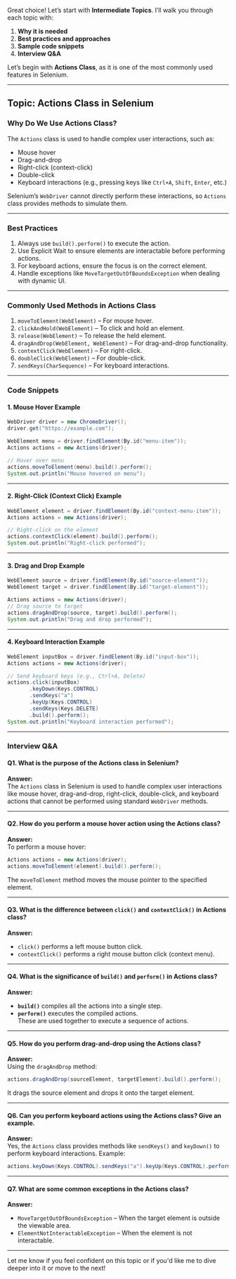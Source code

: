 Great choice! Let’s start with **Intermediate Topics**. I’ll walk you through each topic with:

1. **Why it is needed**
2. **Best practices and approaches**
3. **Sample code snippets**
4. **Interview Q&A**

Let’s begin with **Actions Class**, as it is one of the most commonly used features in Selenium.

---

## **Topic: Actions Class in Selenium**

### **Why Do We Use Actions Class?**
The `Actions` class is used to handle complex user interactions, such as:
- Mouse hover
- Drag-and-drop
- Right-click (context-click)
- Double-click
- Keyboard interactions (e.g., pressing keys like `Ctrl+A`, `Shift`, `Enter`, etc.)

Selenium’s `WebDriver` cannot directly perform these interactions, so `Actions` class provides methods to simulate them.

---

### **Best Practices**
1. Always use `build().perform()` to execute the action.
2. Use Explicit Wait to ensure elements are interactable before performing actions.
3. For keyboard actions, ensure the focus is on the correct element.
4. Handle exceptions like `MoveTargetOutOfBoundsException` when dealing with dynamic UI.

---

### **Commonly Used Methods in Actions Class**
1. `moveToElement(WebElement)` – For mouse hover.
2. `clickAndHold(WebElement)` – To click and hold an element.
3. `release(WebElement)` – To release the held element.
4. `dragAndDrop(WebElement, WebElement)` – For drag-and-drop functionality.
5. `contextClick(WebElement)` – For right-click.
6. `doubleClick(WebElement)` – For double-click.
7. `sendKeys(CharSequence)` – For keyboard interactions.

---

### **Code Snippets**

#### 1. **Mouse Hover Example**
```java
WebDriver driver = new ChromeDriver();
driver.get("https://example.com");

WebElement menu = driver.findElement(By.id("menu-item"));
Actions actions = new Actions(driver);

// Hover over menu
actions.moveToElement(menu).build().perform();
System.out.println("Mouse hovered on menu");
```

---

#### 2. **Right-Click (Context Click) Example**
```java
WebElement element = driver.findElement(By.id("context-menu-item"));
Actions actions = new Actions(driver);

// Right-click on the element
actions.contextClick(element).build().perform();
System.out.println("Right-click performed");
```

---

#### 3. **Drag and Drop Example**
```java
WebElement source = driver.findElement(By.id("source-element"));
WebElement target = driver.findElement(By.id("target-element"));

Actions actions = new Actions(driver);
// Drag source to target
actions.dragAndDrop(source, target).build().perform();
System.out.println("Drag and drop performed");
```

---

#### 4. **Keyboard Interaction Example**
```java
WebElement inputBox = driver.findElement(By.id("input-box"));
Actions actions = new Actions(driver);

// Send keyboard keys (e.g., Ctrl+A, Delete)
actions.click(inputBox)
       .keyDown(Keys.CONTROL)
       .sendKeys("a")
       .keyUp(Keys.CONTROL)
       .sendKeys(Keys.DELETE)
       .build().perform();
System.out.println("Keyboard interaction performed");
```

---

### **Interview Q&A**

#### **Q1. What is the purpose of the Actions class in Selenium?**
**Answer:**  
The `Actions` class in Selenium is used to handle complex user interactions like mouse hover, drag-and-drop, right-click, double-click, and keyboard actions that cannot be performed using standard `WebDriver` methods.

---

#### **Q2. How do you perform a mouse hover action using the Actions class?**
**Answer:**  
To perform a mouse hover:
```java
Actions actions = new Actions(driver);
actions.moveToElement(element).build().perform();
```
The `moveToElement` method moves the mouse pointer to the specified element.

---

#### **Q3. What is the difference between `click()` and `contextClick()` in Actions class?**
**Answer:**
- `click()` performs a left mouse button click.
- `contextClick()` performs a right mouse button click (context menu).

---

#### **Q4. What is the significance of `build()` and `perform()` in Actions class?**
**Answer:**
- **`build()`** compiles all the actions into a single step.
- **`perform()`** executes the compiled actions.  
  These are used together to execute a sequence of actions.

---

#### **Q5. How do you perform drag-and-drop using the Actions class?**
**Answer:**  
Using the `dragAndDrop` method:
```java
actions.dragAndDrop(sourceElement, targetElement).build().perform();
```
It drags the source element and drops it onto the target element.

---

#### **Q6. Can you perform keyboard actions using the Actions class? Give an example.**
**Answer:**  
Yes, the `Actions` class provides methods like `sendKeys()` and `keyDown()` to perform keyboard interactions. Example:
```java
actions.keyDown(Keys.CONTROL).sendKeys("a").keyUp(Keys.CONTROL).perform();
```

---

#### **Q7. What are some common exceptions in the Actions class?**
**Answer:**
- `MoveTargetOutOfBoundsException` – When the target element is outside the viewable area.
- `ElementNotInteractableException` – When the element is not interactable.

---

Let me know if you feel confident on this topic or if you'd like me to dive deeper into it or move to the next!